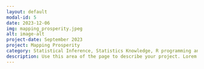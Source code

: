 ```yaml
---
layout: default
modal-id: 5
date: 2023-12-06
img: mapping_prosperity.jpeg
alt: image-alt
project-date: September 2023
project: Mapping Prosperity
category: Statistical Inference, Statistics Knowledge, R programming and Data Analysis
description: Use this area of the page to describe your project. Lorem ipsum dolor sit amet, consectetur adipisicing elit. Mollitia neque assumenda ipsam nihil, molestias magnam, recusandae quos quis inventore quisquam velit asperiores, vitae? Reprehenderit soluta, eos quod consequuntur itaque. Nam.
---
```

